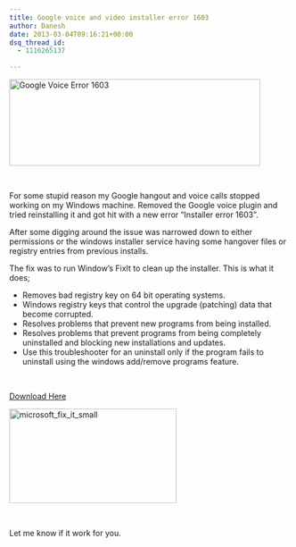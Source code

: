 ```yaml
---
title: Google voice and video installer error 1603
author: Danesh
date: 2013-03-04T09:16:21+00:00
dsq_thread_id:
  - 1116265137

---
```

[<img loading="lazy" class="alignnone size-medium wp-image-3132" alt="Google Voice Error 1603" src="/wp-content/uploads/2013/03/Google-voice-and-video-chat-Installer_2013-03-02_11-22-32-450x155.png" width="450" height="155" srcset="/wp-content/uploads/2013/03/Google-voice-and-video-chat-Installer_2013-03-02_11-22-32-450x155.png 450w, /wp-content/uploads/2013/03/Google-voice-and-video-chat-Installer_2013-03-02_11-22-32.png 456w" sizes="(max-width: 450px) 100vw, 450px" />][1]

&nbsp;

For some stupid reason my Google hangout and voice calls stopped working on my Windows machine. Removed the Google voice plugin and tried reinstalling it and got hit with a new error &#8220;Installer error 1603&#8221;.

After some digging around the issue was narrowed down to either permissions or the windows installer service having some hangover files or registry entries from previous installs.

The fix was to run Window&#8217;s FixIt to clean up the installer. This is what it does;

  * Removes bad registry key on 64 bit operating systems.
  * Windows registry keys that control the upgrade (patching) data that become corrupted.
  * Resolves problems that prevent new programs from being installed.
  * Resolves problems that prevent programs from being completely uninstalled and blocking new installations and updates.
  * Use this troubleshooter for an uninstall only if the program fails to uninstall using the windows add/remove programs feature.

&nbsp;

<a title="Microsoft FixIt" href="http://support.microsoft.com/mats/Program_Install_and_Uninstall/" target="_blank" rel="noopener">Download Here</a>

[<img loading="lazy" class="alignnone size-full wp-image-3133" alt="microsoft_fix_it_small" src="/wp-content/uploads/2013/03/microsoft_fix_it_small.png" width="300" height="169" />][2]

&nbsp;

Let me know if it work for you.

 [1]: /wp-content/uploads/2013/03/Google-voice-and-video-chat-Installer_2013-03-02_11-22-32.png
 [2]: http://support.microsoft.com/mats/Program_Install_and_Uninstall/